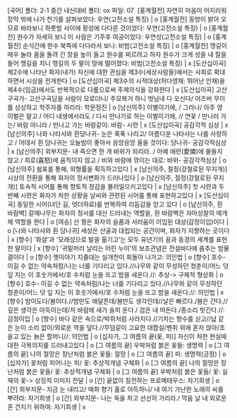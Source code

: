 [국어]
폴더: 2-1 중간 내신대비
폴더: ox
파일: 07
​
[홍계월전] 자연히 마음이 어지러워 장막 밖에 나가 천기를 살펴보았다: 우연(고전소설 특징)			| o
[홍계월전] 동방이 밝아 오므로 바라보니 하룻밤 사이에 황성에 다다른 것이었다: 우연(고전소설 특징)			| o
[홍계월전] 원수가 자세히 보니 이 사람은 기주후 여공이었다: 우연성(고전소설 특징)			| o
[홍계월전] 순식간에 한수 북쪽에 다다라서 보니: 비범(고전소설 특징)			| o
[홍계월전] 맹길이 매우 놀라 몸을 돌려 긴 창을 높이 들고 원수를 찌르려고 하자 원수가 크게 성을 내 칼을 들어 맹길을 치니 맹길의 두 팔이 땅에 떨어졌다: 비범(고전소설 특징)			| x
[도산십이곡] 제2수에 나타난 화자(내가) 자신에 대한 관심을 제3수(세상사람들)에서는 사회로 확대하면서 시상을 전개한다			| o
[도산십이곡] 제3수의 시적대상(허다영재: 뛰어난 인재)을 제4수(임금)에서도 반복적으로 다룸으로써 주제의식을 강화한다			| x
[도산십이곡] 고산구곡가- 고산구곡담을 사람이 모로더니/ 주모복거 하니 벗님내 다 오신다/ 어즈버 무이를 상상하고 학주자를 하리라: 학문정진			| o
[남신의주] 이별이기에, / 그러나/ 아주 영 이벌은 말고 / 어디 내생에서라도 / 다시 만나기로 하는 이벌이기에, // 연꽃 / 만나러 가는/ 바람 아니라 / 만나고 가는 바람같이: 바람- 시련			| x
[도산십이곡] 공감각적 심상			| x
[남신의주] 나와 나타샤와 흰당나귀- 눈은 푹푹 나리고/ 아름다운 나타샤는 나를 사랑하고 / 어데서 흰 당나귀는 오늘밤이 좋아서 응앙응앙 울을 것이다: 당나귀- 공감각적심상			| x
[남신의주] 외부지문- 내 죽으면 한 개 바위가 되리라. / 아예 애련(愛憐)에 물들지 않고 / 희로(喜怒)에 움직이지 않고 / 비와 바람에 깎이는 대로: 바위- 공감각적심상			| o
[남신의주] 쉼표를 통해, 외형률을 획득하고있다			| x
[남신의주, 절정(강철로된 무지개)] 시상의 전환을 통해 화자의 정서변화가 드러나있다			| o
[남신의주, 절정(강철로된 무지개)] 토속적 시어를 통해 향토적 정감을 불러일으키고있다			| x
[남신의주] 첫 시련과 두번째 시련은 화자가 처한 상황을 날씨와 관련된 시어를 통해 표현하고있다			| x
[도산십이곡] 동일한 시어(녀던 길, 엇더하료)를 반복하여 리듬감을 얻고 있다			| o
[남신의주, 흰 바람벽] 갈매나무는 화자의 정서를 대신 드러내는 역할을, 흰 바람벽은 자아성찰의 매개체 역할을 한다			| o
[여승] 산 꿩은 화자의 슬픔과 서러움이 이입된 대상(감정이입)이다			| o
[나와 나타샤와 흰 당나귀] 세상은 산골과 대립되는 공간이며, 화자가 지향하는 곳이다			| x
[향수] '화살'과 '모래성으로 발을 옮기고'는 모두 유년기의 꿈과 동경의 세계를 표현한 말이다			| x
[향수] '귀밑머리 날리는 어린 누이'의 보조관념은 전설바다에 춤추는 밤물결이다			| o
[향수] 옛이야기 지줄대는 실개천이 회돌아 나가고: 의인법			| o
[향수] 호수- 이길 수 없는 약속처럼/나는 너를 기다리고 있다.//나무와 같이 무성하던 청춘이/어느 덧 잎 지는 이 호숫가에서/호 수처럼 눈을 뜨고 밤을 새운다.//: 추상-> 구체적 형상화			| o
[향수] 호수- 이길 수 없는 약속처럼/나는 너를 기다리고 있다.//나무와 같이 무성하던 청춘이/어느 덧 잎 지는 이 호숫가에서/호 수처럼 눈을 뜨고 밤을 새운다.//: 의인법			| x
[향수] ​밤이도다/봄이다.//밤만도 애달픈데/봄만도 생각인데//날은 빠르다./봄은 간다.//깊은 생각은 아득이는데/저 바람에 새가 슬피 운다./ 검은 내 떠돈다./종소리 빗긴다.//: 감정이입			| o
[향수] ​​바다 같은 속으로/박쥐처럼 사라지다.//기차는 향수를 싣고//납 같은 눈이 소리 없이/외로운 역을 덮다.//무덤같이 고요한 대합실/벤취 위에 혼자 앉아/조을고 있는 늙은 할머니//: 의인법			| o
[십자가, 그 여름의 끝(꽃, 피)] 자신이 처한 현실에 대한 극복의지를 드러내고있다			| o
[그 여름의 끝] 우박처럼 붉은 꽃들: 생명력			| o
[그 여름의 끝] 나의 절망은 장난처럼 붉은 꽃들: 절망			| o
[그 여름의 끝] 피: 생명력(긍정)			| o
[십자가] 꽃처럼 피어나는 피/ 꽃: 추상적개념 구체화			| o
[그 여름의 끝] 나의 절망은 장난처럼 붉은 꽃들/ 꽃: 추상적개념 구체화			| o
[그 여름의 끝] 우박처럼 붉은 꽃들/ 꽃: 실재의 꽃-> 상징적 이미지 전달			| o
[간] 끝없이 침전하는 프로메테우스: 자기희생			| o
[간] 외부지문- 지금 눈 내리고/ 매화 향기 홀로 아득하니/ 내 여기 가난한 노래의 씨를 뿌려라: 자기희생			| o
[간] 외부지문- 나는 독을 차고 선선히 가리라./ 막음 날 내 외로운 혼 건지기 위하여: 자기희생			| x
